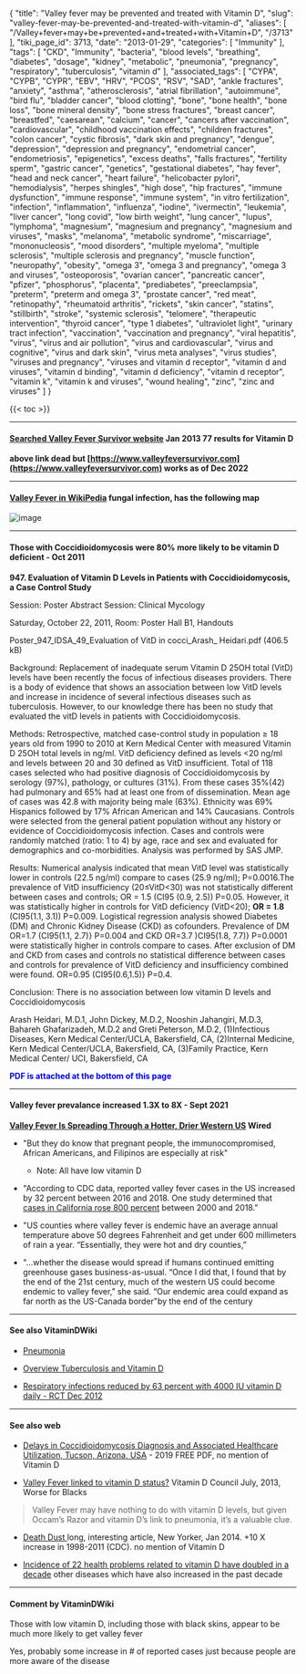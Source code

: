 {
    "title": "Valley fever may be prevented and treated with Vitamin D",
    "slug": "valley-fever-may-be-prevented-and-treated-with-vitamin-d",
    "aliases": [
        "/Valley+fever+may+be+prevented+and+treated+with+Vitamin+D",
        "/3713"
    ],
    "tiki_page_id": 3713,
    "date": "2013-01-29",
    "categories": [
        "Immunity"
    ],
    "tags": [
        "CKD",
        "Immunity",
        "bacteria",
        "blood levels",
        "breathing",
        "diabetes",
        "dosage",
        "kidney",
        "metabolic",
        "pneumonia",
        "pregnancy",
        "respiratory",
        "tuberculosis",
        "vitamin d"
    ],
    "associated_tags": [
        "CYPA",
        "CYPB",
        "CYPR",
        "EBV",
        "HRV",
        "PCOS",
        "RSV",
        "SAD",
        "ankle fractures",
        "anxiety",
        "asthma",
        "atherosclerosis",
        "atrial fibrillation",
        "autoimmune",
        "bird flu",
        "bladder cancer",
        "blood clotting",
        "bone",
        "bone health",
        "bone loss",
        "bone mineral density",
        "bone stress fractures",
        "breast cancer",
        "breastfed",
        "caesarean",
        "calcium",
        "cancer",
        "cancers after vaccination",
        "cardiovascular",
        "childhood vaccination effects",
        "children fractures",
        "colon cancer",
        "cystic fibrosis",
        "dark skin and pregnancy",
        "dengue",
        "depression",
        "depression and pregnancy",
        "endometrial cancer",
        "endometriosis",
        "epigenetics",
        "excess deaths",
        "falls fractures",
        "fertility sperm",
        "gastric cancer",
        "genetics",
        "gestational diabetes",
        "hay fever",
        "head and neck cancer",
        "heart failure",
        "helicobacter pylori",
        "hemodialysis",
        "herpes shingles",
        "high dose",
        "hip fractures",
        "immune dysfunction",
        "immune response",
        "immune system",
        "in vitro fertilization",
        "infection",
        "inflammation",
        "influenza",
        "iodine",
        "ivermectin",
        "leukemia",
        "liver cancer",
        "long covid",
        "low birth weight",
        "lung cancer",
        "lupus",
        "lymphoma",
        "magnesium",
        "magnesium and pregnancy",
        "magnesium and viruses",
        "masks",
        "melanoma",
        "metabolic syndrome",
        "miscarriage",
        "mononucleosis",
        "mood disorders",
        "multiple myeloma",
        "multiple sclerosis",
        "multiple sclerosis and pregnancy",
        "muscle function",
        "neuropathy",
        "obesity",
        "omega 3",
        "omega 3 and pregnancy",
        "omega 3 and viruses",
        "osteoporosis",
        "ovarian cancer",
        "pancreatic cancer",
        "pfizer",
        "phosphorus",
        "placenta",
        "prediabetes",
        "preeclampsia",
        "preterm",
        "preterm and omega 3",
        "prostate cancer",
        "red meat",
        "retinopathy",
        "rheumatoid arthritis",
        "rickets",
        "skin cancer",
        "statins",
        "stillbirth",
        "stroke",
        "systemic sclerosis",
        "telomere",
        "therapeutic intervention",
        "thyroid cancer",
        "type 1 diabetes",
        "ultraviolet light",
        "urinary tract infection",
        "vaccination",
        "vaccination and pregnancy",
        "viral hepatitis",
        "virus",
        "virus and air pollution",
        "virus and cardiovascular",
        "virus and cognitive",
        "virus and dark skin",
        "virus meta analyses",
        "virus studies",
        "viruses and pregnancy",
        "viruses and vitamin d receptor",
        "vitamin d and viruses",
        "vitamin d binding",
        "vitamin d deficiency",
        "vitamin d receptor",
        "vitamin k",
        "vitamin k and viruses",
        "wound healing",
        "zinc",
        "zinc and viruses"
    ]
}


{{< toc >}} 

---

#### [Searched Valley Fever Survivor website](http://www.valleyfeversurvivor.com/vfsmb/search.php?mode=results) Jan 2013  77 results for Vitamin D

 **above link dead but [https://www.valleyfeversurvivor.com](https://www.valleyfeversurvivor.com) works as of Dec 2022** 

---

#### [Valley Fever in WikiPedia](http://en.wikipedia.org/wiki/Coccidioidomycosis) fungal infection, has the following map

<img src="https://d378j1rmrlek7x.cloudfront.net/attachments/jpeg/valley-fever.jpg" alt="image">

---

#### Those with Coccidioidomycosis were 80% more likely to be vitamin D deficient - Oct 2011

 **947. Evaluation of Vitamin D Levels in Patients with Coccidioidomycosis, a Case Control Study** 

Session: Poster Abstract Session: Clinical Mycology

Saturday, October 22, 2011, Room: Poster Hall B1, Handouts

Poster_947_IDSA_49_Evaluation of VitD in cocci_Arash_ Heidari.pdf (406.5 kB)

Background:  Replacement of inadequate serum Vitamin D 25OH total (VitD) levels have been recently the focus of infectious diseases providers. There is a body of evidence that shows an association between low VitD levels and increase in incidence of several infectious diseases such as tuberculosis. However, to our knowledge there has been no study that evaluated the vitD levels in patients with Coccidioidomycosis.

Methods:  Retrospective, matched case-control study in population ≥ 18 years old from 1990 to 2010 at Kern Medical Center with measured Vitamin D 25OH total levels in ng/ml. VitD deficiency defined as levels <20 ng/ml and levels between 20 and 30 defined as VitD insufficient. Total of 118 cases selected who had positive diagnosis of Coccidioidomycosis by serology (97%), pathology, or cultures (31%). From these cases 35%(42) had pulmonary and 65% had at least one from of dissemination. Mean age of cases was 42.8 with majority being male (63%). Ethnicity was 69% Hispanics followed by 17% African American and 14% Caucasians. Controls were selected from the general patient population without any history or evidence of Coccidioidomycosis infection.  Cases and controls were randomly matched (ratio: 1 to 4) by age, race and sex and evaluated for demographics and co-morbidities. Analysis was performed by SAS JMP.

Results: Numerical analysis indicated that mean VitD level was statistically lower in controls (22.5 ng/ml) compare to cases (25.9 ng/ml); P=0.0016.The prevalence of VitD insufficiency (20≤VitD<30) was not statistically different between cases and controls; OR = 1.5 (CI95 (0.9, 2.5)) P=0.05. However, it was statistically higher in controls for VitD deficiency (VitD<20);  **OR = 1.8**  (CI95(1.1, 3.1)) P=0.009. Logistical regression analysis showed Diabetes (DM) and Chronic Kidney Disease (CKD) as cofounders. Prevalence of DM OR=1.7 (CI95(1.1, 2.7)} P=0.004 and CKD OR=3.7 )CI95(1.8, 7.7)} P=0.0001 were statistically higher in controls compare to cases. After exclusion of DM and CKD from cases and controls no statistical difference between cases and controls for prevalence of VitD deficiency and insufficiency combined were found.  OR=0.95 (CI95(0.6,1.5)} P=0.4.

Conclusion: There is no association between low vitamin D levels and Coccidioidomycosis

Arash Heidari, M.D.1, John Dickey, M.D.2, Nooshin Jahangiri, M.D.3, Bahareh Ghafarizadeh, M.D.2 and Greti Peterson, M.D.2, (1)Infectious Diseases, Kern Medical Center/UCLA, Bakersfield, CA, (2)Internal Medicine, Kern Medical Center/UCLA, Bakersfield, CA, (3)Family Practice, Kern Medical Center/ UCI, Bakersfield, CA

 **<span style="color:#00F;">PDF is attached at the bottom of this page</span>** 

---

#### Valley fever prevalance increased 1.3X to 8X - Sept 2021

 **[Valley Fever Is Spreading Through a Hotter, Drier Western US](https://www.wired.com/story/valley-fever-is-spreading-through-a-hotter-drier-western-us/) Wired** 

* "But they do know that pregnant people, the immunocompromised, African Americans, and Filipinos are especially at risk"

   * Note: All have low vitamin D

* "According to CDC data, reported valley fever cases in the US increased by 32 percent between 2016 and 2018. One study determined that [cases in California rose 800 percent](https://pubmed.ncbi.nlm.nih.gov/33270616/) between 2000 and 2018."

* "US counties where valley fever is endemic have an average annual temperature above 50 degrees Fahrenheit and get under 600 millimeters of rain a year. “Essentially, they were hot and dry counties,”

* "...whether the disease would spread if humans continued emitting greenhouse gases business-as-usual. “Once I did that, I found that by the end of the 21st century, much of the western US could become endemic to valley fever,” she said. “Our endemic area could expand as far north as the US-Canada border"by the end of the century

---

#### See also VitaminDWiki

* [Pneumonia](/tags/pneumonia.html)

* [Overview Tuberculosis and Vitamin D](/tags/overview-tuberculosis-and-vitamin-d.html)

* [Respiratory infections reduced by 63 percent with 4000 IU vitamin D daily - RCT Dec 2012](/posts/respiratory-infections-reduced-by-63-percent-with-4000-iu-vitamin-d-daily-rct)

---

#### See also web

* [Delays in Coccidioidomycosis Diagnosis and Associated Healthcare Utilization, Tucson, Arizona, USA](10.3201/eid2509.190023)  - 2019 FREE PDF, no mention of Vitamin D

* [Valley Fever linked to vitamin D status?](http://www.vitamindcouncil.org/blog/valley-fever-linked-to-vitamin-d-status/) Vitamin D Council July, 2013, Worse for Blacks

> Valley Fever may have nothing to do with vitamin D levels, but given Occam’s Razor and vitamin D’s link to pneumonia, it’s a valuable clue.

* [Death Dust  ](http://www.newyorker.com/reporting/2014/01/20/140120fa_fact_goodyear?currentPage=all) long, interesting article, New Yorker, Jan 2014. +10 X increase in 1998-2011 (CDC). no mention of Vitamin D

* [Incidence of 22 health problems related to vitamin D have doubled in a decade](/posts/incidence-of-22-health-problems-related-to-vitamin-d-have-doubled-in-a-decade) other diseases which have also increased in the past decade

---

#### Comment by VitaminDWiki

Those with low vitamin D, including those with black skins, appear to be much more likely to get valley fever

Yes, probably some increase in # of reported cases just because people are more aware of the disease